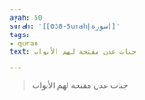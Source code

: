 ```yaml
---
ayah: 50
surah: '[[038-Surah|سورة]]'
tags:
- quran
text: جنات عدن مفتحة لهم الأبواب

---
```

> جنات عدن مفتحة لهم الأبواب
